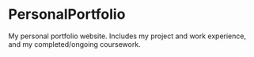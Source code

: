 # PersonalPortfolio
 My personal portfolio website. Includes my project and work experience, and my completed/ongoing coursework. 
